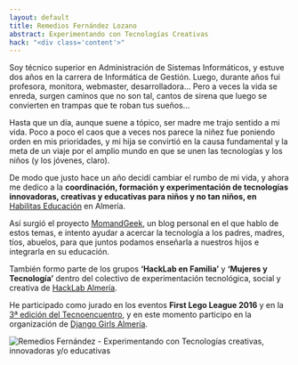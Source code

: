 ```yaml
---
layout: default
title: Remedios Fernández Lozano
abstract: Experimentando con Tecnologías Creativas
hack: "<div class='content'>"
---
```


Soy técnico superior en Administración de Sistemas Informáticos, y estuve dos años en la carrera de Informática de Gestión. Luego, durante años fui profesora, monitora, webmaster, desarrolladora… Pero a veces la vida se enreda, surgen caminos que no son tal, cantos de sirena que luego se convierten en trampas que te roban tus sueños…

Hasta que un día, aunque suene a tópico, ser madre me trajo sentido a mi vida. Poco a poco el caos que a veces nos parece la niñez fue poniendo orden en mis prioridades, y mi hija se convirtió en la causa fundamental y la meta de un viaje por el amplio mundo en que se unen las tecnologías y los niños (y los jóvenes, claro).

De modo que justo hace un año decidí cambiar el rumbo de mi vida, y ahora me dedico a la **coordinación, formación y experimentación de tecnologías innovadoras, creativas y educativas para niños y no tan niños, en** [Habilitas Educación](http://www.habilitas-educacion.es) en Almería.

Así surgió el proyecto [MomandGeek](http://www.momandgeek.com), un blog personal en el que hablo de estos temas, e intento ayudar a acercar la tecnología a los padres, madres, tíos, abuelos, para que juntos podamos enseñarla a nuestros hijos e integrarla en su educación.

También formo parte de los grupos **‘HackLab en Familia’** y **‘Mujeres y Tecnología’** dentro del colectivo de experimentación tecnológica, social y creativa de [HackLab Almería](http://hacklabalmeria.net/).

He participado como jurado en los eventos **First Lego League 2016** y en la [3ª edición del Tecnoencuentro](http://www.tecnoencuentro.com/), y en este momento participo en la organización de [Django Girls Almería](https://djangogirls.org/almeria/).

![Remedios Fernández - Experimentando con Tecnologías creativas, innovadoras y/o educativas](remedios-fernandez.png)
